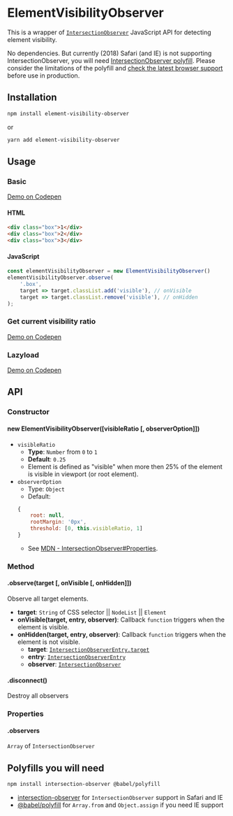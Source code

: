 # ElementVisibilityObserver
This is a wrapper of [`IntersectionObserver`](https://developer.mozilla.org/en-US/docs/Web/API/IntersectionObserver/) JavaScript API for detecting element visibility.

No dependencies. But currently (2018) Safari (and IE) is not supporting IntersectionObserver, you will need [IntersectionObserver polyfill](https://github.com/w3c/IntersectionObserver/tree/master/polyfill). Please consider the limitations of the polyfill and [check the latest browser support](https://caniuse.com/#search=IntersectionObserver) before use in production.

## Installation
```sh
npm install element-visibility-observer
```
or
```sh
yarn add element-visibility-observer
```

## Usage
### Basic
[Demo on Codepen](https://codepen.io/eky/pen/WapgRr?editors=0010)
#### HTML
```html
<div class="box">1</div>
<div class="box">2</div>
<div class="box">3</div>
```
#### JavaScript
```javascript
const elementVisibilityObserver = new ElementVisibilityObserver()
elementVisibilityObserver.observe(
	'.box',
	target => target.classList.add('visible'), // onVisible
	target => target.classList.remove('visible'), // onHidden
);
```
### Get current visibility ratio
[Demo on Codepen](https://codepen.io/eky/pen/pxeOwR?editors=0010)
### Lazyload
[Demo on Codepen](https://codepen.io/eky/pen/pxeOwR?editors=0010)

## API
### Constructor
#### new ElementVisibilityObserver([visibleRatio [, observerOption]])
- `visibleRatio`
	- **Type**: `Number` from `0` to `1`
	- **Default**: `0.25`
	- Element is defined as "visible" when more then 25% of the element is visible in viewport (or root element).
- `observerOption`
	- Type: `Object`
	- Default:
	```javascript
	{
		root: null,
		rootMargin: '0px',
		threshold: [0, this.visibleRatio, 1]
	}
	```
	- See [MDN - IntersectionObserver#Properties](https://developer.mozilla.org/en-US/docs/Web/API/IntersectionObserver#Properties).

### Method
#### .observe(target [, onVisible [, onHidden]])
Observe all target elements.
- **target**: `String` of CSS selector || `NodeList` || `Element`
- **onVisible(target, entry, observer)**: Callback `function` triggers when the element is visible.
- **onHidden(target, entry, observer)**: Callback `function` triggers when the element is not visible.
	- **target**: [`IntersectionObserverEntry.target`](https://developer.mozilla.org/en-US/docs/Web/API/IntersectionObserverEntry/target)
	- **entry**: [`IntersectionObserverEntry`](https://developer.mozilla.org/en-US/docs/Web/API/IntersectionObserverEntry)
	- **observer**: [`IntersectionObserver`](https://developer.mozilla.org/en-US/docs/Web/API/IntersectionObserver)

#### .disconnect()
Destroy all observers

### Properties
#### .observers
`Array` of `IntersectionObserver`

## Polyfills you will need
```sh
npm install intersection-observer @babel/polyfill
```
* [intersection-observer](https://github.com/w3c/IntersectionObserver/tree/master/polyfill) for `IntersectionObserver` support in Safari and IE
* [@babel/polyfill](https://babeljs.io/docs/en/babel-polyfill) for `Array.from` and `Object.assign` if you need IE support
